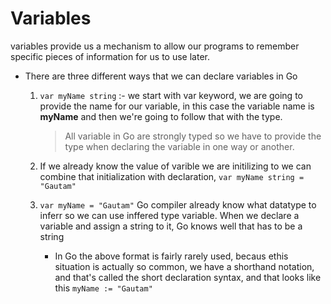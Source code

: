 # Variables
variables provide us a mechanism to allow our programs to remember specific pieces of information for us to use later.

- There are three different ways that we can declare variables in Go

    1. ``var myName string`` :- we start with var keyword, we are going to provide the name for our variable, in this case the variable name is **myName** and then we're going to follow that with the type. 
         > All variable in Go are strongly typed so we have to provide the type when declaring the variable in one way or another.  

    2. If we already know the value of varible we are initilizing to we can combine that initialization with declaration, `var myName string = "Gautam"`

    2. `var myName = "Gautam"` Go compiler already know what datatype to inferr so we can use inffered type variable. When we declare a variable and assign a string to it, Go knows well that has to be a string
        - In Go the above format is fairly rarely used, becaus ethis situation is actually so common, we have a shorthand notation, and that's called the short declaration syntax, and that looks like this `myName := "Gautam"` 

